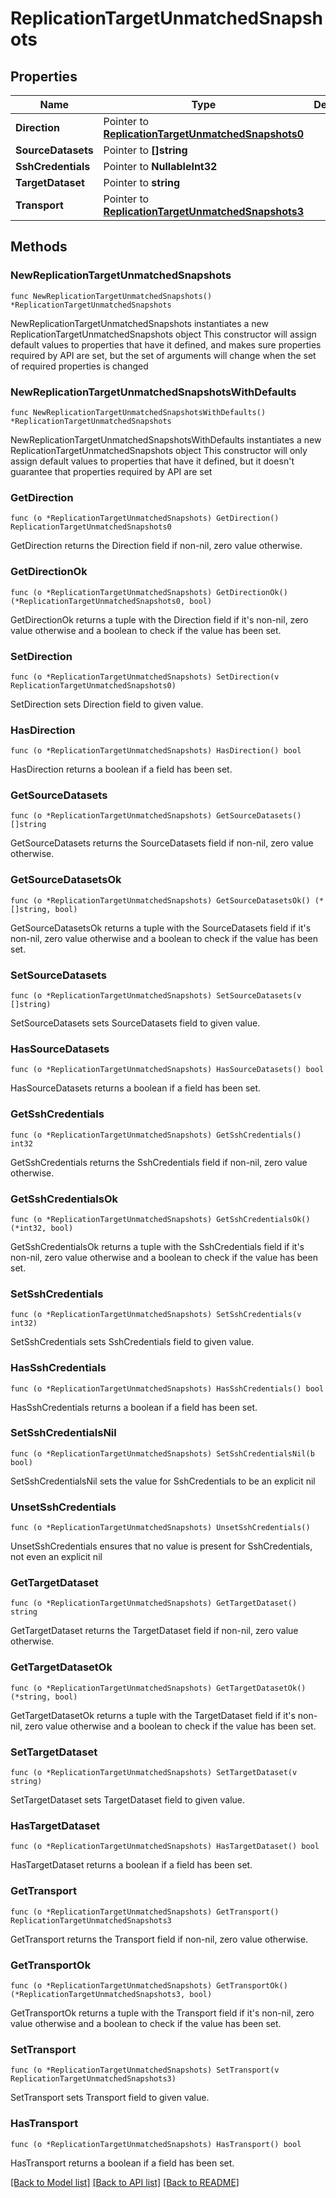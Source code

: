 # ReplicationTargetUnmatchedSnapshots

## Properties

Name | Type | Description | Notes
------------ | ------------- | ------------- | -------------
**Direction** | Pointer to [**ReplicationTargetUnmatchedSnapshots0**](ReplicationTargetUnmatchedSnapshots0.md) |  | [optional] 
**SourceDatasets** | Pointer to **[]string** |  | [optional] 
**SshCredentials** | Pointer to **NullableInt32** |  | [optional] 
**TargetDataset** | Pointer to **string** |  | [optional] 
**Transport** | Pointer to [**ReplicationTargetUnmatchedSnapshots3**](ReplicationTargetUnmatchedSnapshots3.md) |  | [optional] 

## Methods

### NewReplicationTargetUnmatchedSnapshots

`func NewReplicationTargetUnmatchedSnapshots() *ReplicationTargetUnmatchedSnapshots`

NewReplicationTargetUnmatchedSnapshots instantiates a new ReplicationTargetUnmatchedSnapshots object
This constructor will assign default values to properties that have it defined,
and makes sure properties required by API are set, but the set of arguments
will change when the set of required properties is changed

### NewReplicationTargetUnmatchedSnapshotsWithDefaults

`func NewReplicationTargetUnmatchedSnapshotsWithDefaults() *ReplicationTargetUnmatchedSnapshots`

NewReplicationTargetUnmatchedSnapshotsWithDefaults instantiates a new ReplicationTargetUnmatchedSnapshots object
This constructor will only assign default values to properties that have it defined,
but it doesn't guarantee that properties required by API are set

### GetDirection

`func (o *ReplicationTargetUnmatchedSnapshots) GetDirection() ReplicationTargetUnmatchedSnapshots0`

GetDirection returns the Direction field if non-nil, zero value otherwise.

### GetDirectionOk

`func (o *ReplicationTargetUnmatchedSnapshots) GetDirectionOk() (*ReplicationTargetUnmatchedSnapshots0, bool)`

GetDirectionOk returns a tuple with the Direction field if it's non-nil, zero value otherwise
and a boolean to check if the value has been set.

### SetDirection

`func (o *ReplicationTargetUnmatchedSnapshots) SetDirection(v ReplicationTargetUnmatchedSnapshots0)`

SetDirection sets Direction field to given value.

### HasDirection

`func (o *ReplicationTargetUnmatchedSnapshots) HasDirection() bool`

HasDirection returns a boolean if a field has been set.

### GetSourceDatasets

`func (o *ReplicationTargetUnmatchedSnapshots) GetSourceDatasets() []string`

GetSourceDatasets returns the SourceDatasets field if non-nil, zero value otherwise.

### GetSourceDatasetsOk

`func (o *ReplicationTargetUnmatchedSnapshots) GetSourceDatasetsOk() (*[]string, bool)`

GetSourceDatasetsOk returns a tuple with the SourceDatasets field if it's non-nil, zero value otherwise
and a boolean to check if the value has been set.

### SetSourceDatasets

`func (o *ReplicationTargetUnmatchedSnapshots) SetSourceDatasets(v []string)`

SetSourceDatasets sets SourceDatasets field to given value.

### HasSourceDatasets

`func (o *ReplicationTargetUnmatchedSnapshots) HasSourceDatasets() bool`

HasSourceDatasets returns a boolean if a field has been set.

### GetSshCredentials

`func (o *ReplicationTargetUnmatchedSnapshots) GetSshCredentials() int32`

GetSshCredentials returns the SshCredentials field if non-nil, zero value otherwise.

### GetSshCredentialsOk

`func (o *ReplicationTargetUnmatchedSnapshots) GetSshCredentialsOk() (*int32, bool)`

GetSshCredentialsOk returns a tuple with the SshCredentials field if it's non-nil, zero value otherwise
and a boolean to check if the value has been set.

### SetSshCredentials

`func (o *ReplicationTargetUnmatchedSnapshots) SetSshCredentials(v int32)`

SetSshCredentials sets SshCredentials field to given value.

### HasSshCredentials

`func (o *ReplicationTargetUnmatchedSnapshots) HasSshCredentials() bool`

HasSshCredentials returns a boolean if a field has been set.

### SetSshCredentialsNil

`func (o *ReplicationTargetUnmatchedSnapshots) SetSshCredentialsNil(b bool)`

 SetSshCredentialsNil sets the value for SshCredentials to be an explicit nil

### UnsetSshCredentials
`func (o *ReplicationTargetUnmatchedSnapshots) UnsetSshCredentials()`

UnsetSshCredentials ensures that no value is present for SshCredentials, not even an explicit nil
### GetTargetDataset

`func (o *ReplicationTargetUnmatchedSnapshots) GetTargetDataset() string`

GetTargetDataset returns the TargetDataset field if non-nil, zero value otherwise.

### GetTargetDatasetOk

`func (o *ReplicationTargetUnmatchedSnapshots) GetTargetDatasetOk() (*string, bool)`

GetTargetDatasetOk returns a tuple with the TargetDataset field if it's non-nil, zero value otherwise
and a boolean to check if the value has been set.

### SetTargetDataset

`func (o *ReplicationTargetUnmatchedSnapshots) SetTargetDataset(v string)`

SetTargetDataset sets TargetDataset field to given value.

### HasTargetDataset

`func (o *ReplicationTargetUnmatchedSnapshots) HasTargetDataset() bool`

HasTargetDataset returns a boolean if a field has been set.

### GetTransport

`func (o *ReplicationTargetUnmatchedSnapshots) GetTransport() ReplicationTargetUnmatchedSnapshots3`

GetTransport returns the Transport field if non-nil, zero value otherwise.

### GetTransportOk

`func (o *ReplicationTargetUnmatchedSnapshots) GetTransportOk() (*ReplicationTargetUnmatchedSnapshots3, bool)`

GetTransportOk returns a tuple with the Transport field if it's non-nil, zero value otherwise
and a boolean to check if the value has been set.

### SetTransport

`func (o *ReplicationTargetUnmatchedSnapshots) SetTransport(v ReplicationTargetUnmatchedSnapshots3)`

SetTransport sets Transport field to given value.

### HasTransport

`func (o *ReplicationTargetUnmatchedSnapshots) HasTransport() bool`

HasTransport returns a boolean if a field has been set.


[[Back to Model list]](../README.md#documentation-for-models) [[Back to API list]](../README.md#documentation-for-api-endpoints) [[Back to README]](../README.md)


